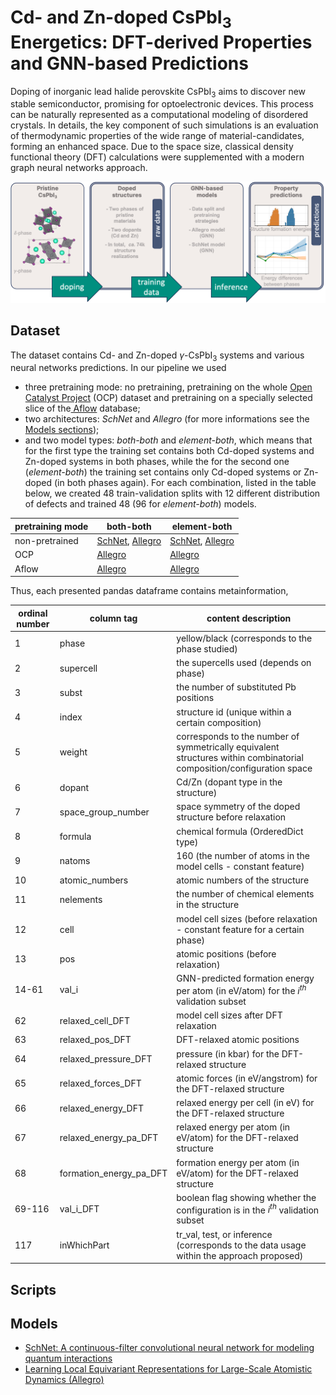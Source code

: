 # Cd- and Zn-doped CsPbI<sub>3</sub> Energetics: DFT-derived Properties and GNN-based Predictions

Doping of inorganic lead halide perovskite CsPbI<sub>3</sub> aims to discover new stable semiconductor, promising for optoelectronic devices. This process can be naturally represented as a computational modeling of disordered crystals. In details, the key component of such simulations is an evaluation of thermodynamic properties of the wide range of material-candidates, forming an enhanced space. Due to the space size, classical density functional theory (DFT) calculations were supplemented with a modern graph neural networks approach.
<!--
More details can be found in the [paper](link).

If you are using this dataset in your research paper, please cite us as
```
bibtex citation
```
-->

![graphical abstract](figures/toc.png)

Dataset
-----
The dataset contains  Cd- and Zn-doped $\gamma$-CsPbI<sub>3</sub> systems and various neural networks predictions.
In our pipeline we used 
* three pretraining mode: no pretraining, pretraining on the whole [Open Catalyst Project](https://opencatalystproject.org/index.html) (OCP) dataset and pretraining on a specially selected slice of the[ Aflow](https://www.aflowlib.org) database;
* two architectures: *SchNet* and *Allegro* (for more informations see the [Models sections](https://github.com/AIRI-Institute/doped_CsPbI3_energetics/edit/main/README.md#models));
* and two model types: *both-both* and *element-both*, which means that for the first type the training set contains both Cd-doped systems and Zn-doped systems in both phases, while the for the second one (*element-both*) the training set contains only Cd-doped systems or Zn-doped (in both phases again).
For each combination, listed in the table below, we created 48 train-validation splits with 12 different distribution of defects and trained 48 (96 for *element-both*) models.


<div align="center">
  
|   pretraining mode  | both-both       | element-both    |
|-------|-----------------|-----------------|
| non-pretrained  | [SchNet](https://github.com/AIRI-Institute/doped_CsPbI3_energetics/blob/main/data/nn%20inference/both_both_schnet_non-pr.pkl.gz), [Allegro](https://github.com/AIRI-Institute/doped_CsPbI3_energetics/blob/main/data/nn%20inference/both_both_allegro_non-pr.pkl.gz) | [SchNet](https://github.com/AIRI-Institute/doped_CsPbI3_energetics/blob/main/data/nn%20inference/element_both_schnet_non-pr.pkl.gz), [Allegro](https://github.com/AIRI-Institute/doped_CsPbI3_energetics/blob/main/data/nn%20inference/element_both_allegro_non-pr.pkl.gz) |
| OCP   | [Allegro](https://github.com/AIRI-Institute/doped_CsPbI3_energetics/blob/main/data/nn%20inference/both_both_allegro_ocpr.pkl.gz)           | [Allegro](https://github.com/AIRI-Institute/doped_CsPbI3_energetics/blob/main/data/nn%20inference/element_both_allegro_ocpr.pkl.gz)           |
| Aflow | [Allegro](https://github.com/AIRI-Institute/doped_CsPbI3_energetics/blob/main/data/nn%20inference/both_both_allegro_aflowpr.pkl.gz)           | [Allegro](https://github.com/AIRI-Institute/doped_CsPbI3_energetics/blob/main/data/nn%20inference/element_both_allegro_aflowpr.pkl.gz)           |
</div>

Thus, each presented pandas dataframe contains metainformation, 
<div align="center">

| ordinal number | column tag | content description |
| --- | --- | --- |
|1| phase | yellow/black (corresponds to the phase studied) |
|2| supercell | the supercells used (depends on phase) |
|3| subst | the number of substituted Pb positions |
|4| index | structure id (unique within a certain composition) |
|5| weight | corresponds to the number of symmetrically equivalent structures within combinatorial composition/configuration space |
|6| dopant | Cd/Zn (dopant type in the structure) |
|7| space_group_number | space symmetry of the doped structure before relaxation |
|8| formula | chemical formula (OrderedDict type) |
|9| natoms | 160 (the number of atoms in the model cells - constant feature) |
|10| atomic_numbers | atomic numbers of the structure |
|11| nelements | the number of chemical elements in the structure |
|12| cell | model cell sizes (before relaxation - constant feature for a certain phase) |
|13| pos | atomic positions (before relaxation) |
|14-61| val_i | GNN-predicted formation energy per atom (in eV/atom) for the $i^{th}$ validation subset |
|62| relaxed_cell_DFT | model cell sizes after DFT relaxation |
|63| relaxed_pos_DFT | DFT-relaxed atomic positions |
|64| relaxed_pressure_DFT | pressure (in kbar) for the DFT-relaxed structure |
|65| relaxed_forces_DFT | atomic forces (in eV/angstrom) for the DFT-relaxed structure |
|66| relaxed_energy_DFT | relaxed energy per cell (in eV) for the DFT-relaxed structure |
|67| relaxed_energy_pa_DFT | relaxed energy per atom (in eV/atom) for the DFT-relaxed structure |
|68| formation_energy_pa_DFT | formation energy per atom (in eV/atom) for the DFT-relaxed structure |
|69-116| val_i_DFT | boolean flag showing whether the configuration is in the $i^{th}$ validation subset |
|117| inWhichPart | tr_val, test, or inference (corresponds to the data usage within the approach proposed)|
</div>

<!--
| **Sample** | **Size** |
|:----------:|:--------:|
|  train_val |    142   |
|    test    |    60    |
|  inference |   73760  |
-->

Scripts
-----

Models
-----
* [SchNet: A continuous-filter convolutional neural network for modeling quantum interactions](https://arxiv.org/abs/1706.08566)
* [Learning Local Equivariant Representations for Large-Scale Atomistic Dynamics (Allegro)](https://arxiv.org/abs/2204.05249)
